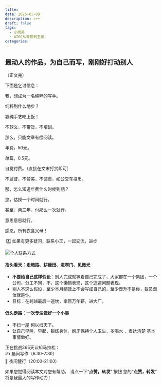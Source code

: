 ```yaml
---
title: 
date: 2025-05-09
description: c++
draft: false
tags:
  - 小而美
  - AIGC从青铜到王者
categories:
---
```

## 最动人的作品，为自己而写，刚刚好打动别人


（正文完）  
  
下面是乞讨信息：  
  
我，想成为一名纯粹的写手。  
  
纯粹到什么地步？  
  
靠纯手艺吃上饭！  
  
不软文，不带货，不培训。  
  
那么，只能文章有偿阅读。  
  
年费，50元。  
  
单篇，0.5元。  
  
自觉付费。（直接在文末打赏即可）  
  
不监督，不赞美，不谴责，如公交车投币。  
  
那，怎么知道年费什么时候到期？  
  
您，估摸一个时间就行。  
  
甚至，两三年，付那么一次就行。  
  
意思意思就行。  
  
感恩，所有衣食父母！


 1️⃣ 如果有更多疑问，联系小王，一起交流，进步

![个人联系方式](https://s2.loli.net/2025/08/13/veChAocQwJONWKE.png)



#### 抬头看天：走暗路、耕瘦田、进窄门、见微光
- **不要给自己这样假设**：别人完成就等着自己完成了，大家都在一个集团，一个公司，分工不同，不，这个懒惰表现，这个逃避问题表现。
- 别人不这么假设，至少本月绩效上不会写成自己的，至少晋升不是你，裁员淘汰就是你。
- 目标：在跨越最后一道坎，拿百万年薪，进大厂。

#### 低头走路：一次专注做好一个小事
- 不扫一屋 何以扫天下。
- 让自己早睡，早起，锻炼身体，刷牙保持个人卫生，多喝水 ，表达清楚 基本事情做好。



正在挑战365天认知马拉松：  
✍️ 晨间写作（6:30-7:30）   
🏃 夜间健行（20:00-21:00）


如果您觉得阅读本文对您有帮助， 
请点一下“**点赞，转发**” 按钮
 您的“**点赞，转发**” 将是我最大的写作动力！






